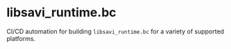 # libsavi_runtime.bc

CI/CD automation for building `libsavi_runtime.bc` for a variety of supported platforms.
